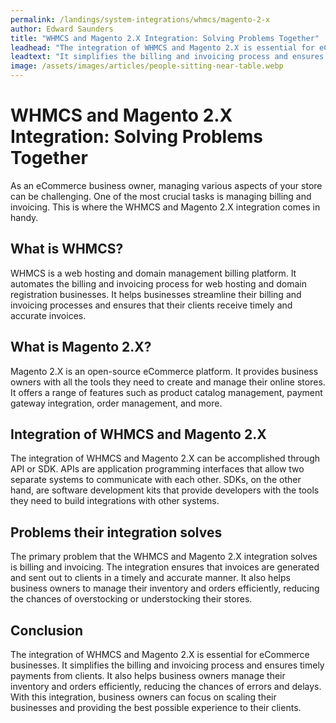 ```yaml
---
permalink: /landings/system-integrations/whmcs/magento-2-x
author: Edward Saunders
title: "WHMCS and Magento 2.X Integration: Solving Problems Together"
leadhead: "The integration of WHMCS and Magento 2.X is essential for eCommerce businesses"
leadtext: "It simplifies the billing and invoicing process and ensures timely payments from clients. It also helps business owners manage their inventory and orders efficiently, reducing the chances of errors and delays. With this integration, business owners can focus on scaling their businesses and providing the best possible experience to their clients."
image: /assets/images/articles/people-sitting-near-table.webp
---
```

<div class="arttext">	<h1>WHMCS and Magento 2.X Integration: Solving Problems Together</h1>
	<p>As an eCommerce business owner, managing various aspects of your store can be challenging. One of the most crucial tasks is managing billing and invoicing. This is where the WHMCS and Magento 2.X integration comes in handy.</p>
	<h2>What is WHMCS?</h2>
	<p>WHMCS is a web hosting and domain management billing platform. It automates the billing and invoicing process for web hosting and domain registration businesses. It helps businesses streamline their billing and invoicing processes and ensures that their clients receive timely and accurate invoices.</p>
	<h2>What is Magento 2.X?</h2>
	<p>Magento 2.X is an open-source eCommerce platform. It provides business owners with all the tools they need to create and manage their online stores. It offers a range of features such as product catalog management, payment gateway integration, order management, and more.</p>
	<h2>Integration of WHMCS and Magento 2.X</h2>
	<p>The integration of WHMCS and Magento 2.X can be accomplished through API or SDK. APIs are application programming interfaces that allow two separate systems to communicate with each other. SDKs, on the other hand, are software development kits that provide developers with the tools they need to build integrations with other systems.</p>
	<h2>Problems their integration solves</h2>
	<p>The primary problem that the WHMCS and Magento 2.X integration solves is billing and invoicing. The integration ensures that invoices are generated and sent out to clients in a timely and accurate manner. It also helps business owners to manage their inventory and orders efficiently, reducing the chances of overstocking or understocking their stores.</p>
	<h2>Conclusion</h2>
	<p>The integration of WHMCS and Magento 2.X is essential for eCommerce businesses. It simplifies the billing and invoicing process and ensures timely payments from clients. It also helps business owners manage their inventory and orders efficiently, reducing the chances of errors and delays. With this integration, business owners can focus on scaling their businesses and providing the best possible experience to their clients.</p>
</div>